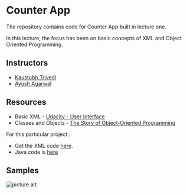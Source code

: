 # Counter App
The repository contains code for Counter App built in lecture one.

In this lecture, the focus has been on basic concepts of XML and Object Oriented Programming.

## Instructors ##
* [Kaustubh Trivedi](https://github.com/codekaust)
* [Ayush Agarwal](https://github.com/aagarwal1012/)

## Resources ##
* Basic XML - [Udacity - User Interface](https://in.udacity.com/course/android-basics-user-interface--ud834-india)
* Classes and Objects - [The Story of Object-Oriented Programming](https://medium.com/omarelgabrys-blog/the-story-of-object-oriented-programming-12d1901a1825)


For this particular project : 
* Get the XML code [here](  https://github.com/mdg-iitr/CounterApp/blob/master/app/src/main/res/layout/activity_main.xml).
* Java code is [here](  https://github.com/mdg-iitr/CounterApp/blob/master/app/src/main/java/in/ac/iitr/mdg/counterapp/MainActivity.java)

## Samples ##
![picture alt](https://github.com/codekaust/Open-Lectures-2018/blob/master/CounterApp/images/sample_counter_app.jpeg "Screenshot")

